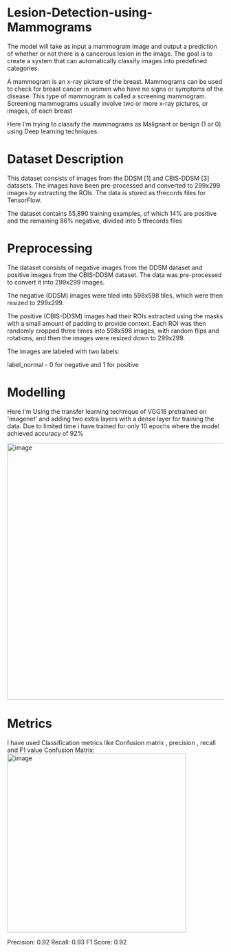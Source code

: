 # Lesion-Detection-using-Mammograms
 The model will take as input a mammogram image and output a prediction of whether or not there is a cancerous lesion in the image. The goal is to create a system that can automatically classify images into predefined categories.

 A mammogram is an x-ray picture of the breast. Mammograms can be used to check for breast cancer in women who have no signs or symptoms of the disease. This type of mammogram is called a screening mammogram. Screening mammograms usually involve two or more x-ray pictures, or images, of each breast

 Here I'm  trying to classify the mammograms  as Malignant or benign (1 or 0) using Deep learning techniques.

 # Dataset Description
 This dataset consists of images from the DDSM [1] and CBIS-DDSM [3] datasets. The images have been pre-processed and converted to 299x299 images by extracting the ROIs. The data is stored as tfrecords files for TensorFlow.

The dataset contains 55,890 training examples, of which 14% are positive and the remaining 86% negative, divided into 5 tfrecords files

 # Preprocessing
 The dataset consists of negative images from the DDSM dataset and positive images from the CBIS-DDSM dataset. The data was pre-processed to convert it into 299x299 images.

The negative (DDSM) images were tiled into 598x598 tiles, which were then resized to 299x299.

The positive (CBIS-DDSM) images had their ROIs extracted using the masks with a small amount of padding to provide context. Each ROI was then randomly cropped three times into 598x598 images, with random flips and rotations, and then the images were resized down to 299x299.

The images are labeled with two labels:

label_normal - 0 for negative and 1 for positive


# Modelling 
Here I'm Using the transfer learning technique of VGG16 pretrained on 'imagenet' and adding two extra layers with a dense layer for training the data.
Due to limited time i have trained for only 10 epochs where the model achieved accuracy of 92%

<img width="597" alt="image" src="https://github.com/Jawakar-7/Lesion-Detection-using-Mammograms/assets/94454751/daa0f2aa-b170-4dc6-8821-5e25fc8040b3">

# Metrics 
I have used Classification metrics like Confusion matrix , precision , recall and F1 value
Confusion Matrix:
<img width="416" alt="image" src="https://github.com/Jawakar-7/Lesion-Detection-using-Mammograms/assets/94454751/178b6a99-6676-4245-aa88-3423f64f8732">

Precision: 0.92
Recall: 0.93
F1 Score: 0.92
